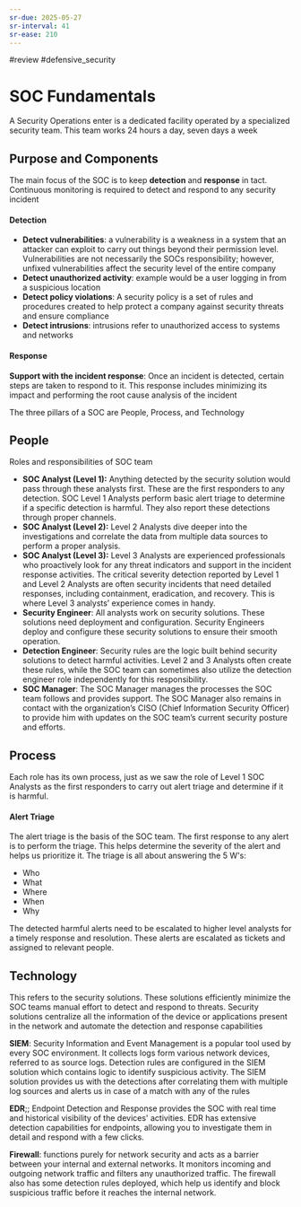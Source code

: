 ```yaml
---
sr-due: 2025-05-27
sr-interval: 41
sr-ease: 210
---
```


#review 
#defensive_security

# SOC Fundamentals

A Security Operations enter is a dedicated facility operated by a specialized security team. This team works 24 hours a day, seven days a week

## Purpose and Components

The main focus of the SOC is to keep **detection** and **response** in tact. Continuous monitoring is required to detect and respond to any security incident

#### Detection

- **Detect vulnerabilities**: a vulnerability is a weakness in a system that an attacker can exploit to carry out things beyond their permission level. Vulnerabilities are not necessarily the SOCs responsibility; however, unfixed vulnerabilities affect the security level of the entire company
- **Detect unauthorized activity**: example would be a user logging in from a suspicious location
- **Detect policy violations**: A security policy is a set of rules and procedures created to help protect a company against security threats and ensure compliance
- **Detect intrusions**: intrusions refer to unauthorized access to systems and networks

#### Response

**Support with the incident response**: Once an incident is detected, certain steps are taken to respond to it. This response includes minimizing its impact and performing the root cause analysis of the incident

The three pillars of a SOC are People, Process, and Technology

## People

Roles and responsibilities of SOC team


- **SOC Analyst (Level 1):** Anything detected by the security solution would pass through these analysts first. These are the first responders to any detection. SOC Level 1 Analysts perform basic alert triage to determine if a specific detection is harmful. They also report these detections through proper channels.
- **SOC Analyst (Level 2):**  Level 2 Analysts  dive deeper into the investigations and correlate the data from multiple data sources to perform a proper analysis.
- **SOC Analyst (Level 3):** Level 3 Analysts are experienced professionals who proactively look for any threat indicators and support in the incident response activities. The critical severity detection reported by Level 1 and Level 2 Analysts are often security incidents that need detailed responses, including containment, eradication, and recovery. This is where Level 3 analysts’ experience comes in handy.
- **Security Engineer**: All analysts work on security solutions. These solutions need deployment and configuration. Security Engineers deploy and configure these security solutions to ensure their smooth operation.
- **Detection Engineer**: Security rules are the logic built behind security solutions to detect harmful activities. Level 2 and 3 Analysts often create these rules, while the SOC team can sometimes also utilize the detection engineer role independently for this responsibility.
- **SOC Manager**: The SOC Manager manages the processes the SOC team follows and provides support. The SOC Manager also remains in contact with the organization’s CISO (Chief Information Security Officer) to provide him with updates on the SOC team’s current security posture and efforts.

## Process

Each role has its own process,  just as we saw the role of Level 1 SOC Analysts as the first responders to carry out alert triage and determine if it is harmful. 

#### Alert Triage

The alert triage is the basis of the SOC team. The first response to any alert is to perform the triage. This helps determine the severity of the alert and helps us prioritize it. The triage is all about answering the 5 W's:
- Who 
- What 
- Where 
- When
- Why

The detected harmful alerts need to be escalated to higher level analysts for a timely response and resolution. These alerts are escalated as tickets and assigned to relevant people. 

## Technology

This refers to the security solutions. These solutions efficiently minimize the SOC teams manual effort to detect and respond to threats. Security solutions centralize all the information of the device or applications present in the network and automate the detection and response capabilities

**SIEM**: Security Information and Event Management is a popular tool used by every SOC environment. It collects logs form various network devices, referred to as source logs. Detection rules are configured in the SIEM solution which contains logic to identify suspicious activity.  The SIEM solution provides us with the detections after correlating them with multiple log sources and alerts us in case of a match with any of the rules

**EDR**;; Endpoint Detection and Response provides the SOC with real time and historical visibility of the devices' activities. EDR has extensive detection capabilities for endpoints, allowing you to investigate them in detail and respond with a few clicks.
<!--SR:!2025-06-12,30,170-->

**Firewall**: functions purely for network security and acts as a barrier between your internal and external networks.  It monitors incoming and outgoing network traffic and filters any unauthorized traffic. The firewall also has some detection rules deployed, which help us identify and block suspicious traffic before it reaches the internal network.